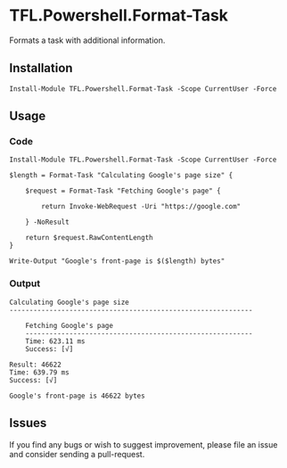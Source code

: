 # TFL.Powershell.Format-Task
Formats a task with additional information.

## Installation

```
Install-Module TFL.Powershell.Format-Task -Scope CurrentUser -Force
```

## Usage

### Code

```
Install-Module TFL.Powershell.Format-Task -Scope CurrentUser -Force

$length = Format-Task "Calculating Google's page size" {

    $request = Format-Task "Fetching Google's page" {
   
        return Invoke-WebRequest -Uri "https://google.com"
  
    } -NoResult

    return $request.RawContentLength
}

Write-Output "Google's front-page is $($length) bytes" 
```

### Output

```
Calculating Google's page size
-------------------------------------------------------------

    Fetching Google's page
    ---------------------------------------------------------
    Time: 623.11 ms
    Success: [√]

Result: 46622
Time: 639.79 ms
Success: [√]

Google's front-page is 46622 bytes

```

## Issues

If you find any bugs or wish to suggest improvement, please file an issue and consider sending a pull-request.
